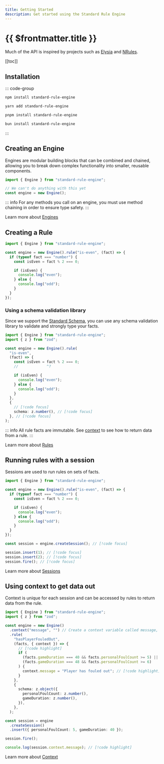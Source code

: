 ```yaml
---
title: Getting Started
description: Get started using the Standard Rule Engine
---
```


# {{ $frontmatter.title }}

Much of the API is inspired by projects such as [Elysia](https://github.com/elysiajs/elysia) and [NRules](https://github.com/nRules/nRules).

[[toc]]

## Installation

::: code-group

```bash [npm]
npm install standard-rule-engine
```

```bash [yarn]
yarn add standard-rule-engine
```

```bash [pnpm]
pnpm install standard-rule-engine
```

```bash [bun]
bun install standard-rule-engine
```

:::

## Creating an Engine

Engines are modular building blocks that can be combined and chained, allowing you to break down complex functionality into smaller, reusable components.

```ts twoslash
import { Engine } from "standard-rule-engine";

// We can't do anything with this yet
const engine = new Engine();
```

::: info
For any methods you call on an engine, you must use method chaining in order
to ensure type safety.
:::

Learn more about [Engines](/docs/the-engine)

## Creating a Rule

```ts twoslash
import { Engine } from "standard-rule-engine";

const engine = new Engine().rule("is-even", (fact) => {
  if (typeof fact === "number") {
    const isEven = fact % 2 === 0;

    if (isEven) {
      console.log("even");
    } else {
      console.log("odd");
    }
  }
});
```

### Using a schema validation library

Since we support the [Standard Schema](https://standardschema.dev), you can use any schema validation library to validate and strongly type your facts.

```ts twoslash
import { Engine } from "standard-rule-engine";
import { z } from "zod";

const engine = new Engine().rule(
  "is-even",
  (fact) => {
    const isEven = fact % 2 === 0;
    //             ^?

    if (isEven) {
      console.log("even");
    } else {
      console.log("odd");
    }
  },
  {
    // [!code focus]
    schema: z.number(), // [!code focus]
  }, // [!code focus]
);
```

::: info
All rule facts are immutable. See [context](/docs/context) to see how to
return data from a rule.
:::

Learn more about [Rules](/docs/the-rule)

## Running rules with a session

Sessions are used to run rules on sets of facts.

```ts twoslash
import { Engine } from "standard-rule-engine";

const engine = new Engine().rule("is-even", (fact) => {
  if (typeof fact === "number") {
    const isEven = fact % 2 === 0;

    if (isEven) {
      console.log("even");
    } else {
      console.log("odd");
    }
  }
});

const session = engine.createSession(); // [!code focus]

session.insert(1); // [!code focus]
session.insert(2); // [!code focus]
session.fire(); // [!code focus]
```

Learn more about [Sessions](/docs/sessions)

## Using context to get data out

Context is unique for each session and can be accessed by rules to return data from the rule.

```ts twoslash
import { Engine } from "standard-rule-engine";
import { z } from "zod";

const engine = new Engine()
  .context("message", "") // Create a context variable called message, fully typed // [!code highlight]
  .rule(
    "hasPlayerFouledOut",
    (facts, { context }) => {
      // [!code highlight]
      if (
        (facts.gameDuration === 40 && facts.personalFoulCount >= 5) ||
        (facts.gameDuration === 48 && facts.personalFoulCount >= 6)
      ) {
        context.message = "Player has fouled out"; // [!code highlight]
      }
    },
    {
      schema: z.object({
        personalFoulCount: z.number(),
        gameDuration: z.number(),
      }),
    },
  );

const session = engine
  .createSession()
  .insert({ personalFoulCount: 5, gameDuration: 40 });

session.fire();

console.log(session.context.message); // [!code highlight]
```

Learn more about [Context](/docs/context)
